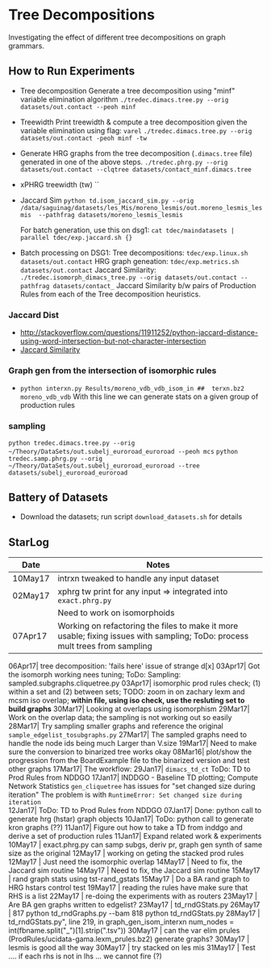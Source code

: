 # Tree Decompositions

Investigating the effect of different tree decompositions on 
graph grammars. 

## How to Run Experiments
- Tree decomposition
  Generate a tree decomposition using "minf" variable elimination algorithm
  `./tredec.dimacs.tree.py --orig datasets/out.contact --peoh minf`

- Treewidth
  Print treewidth & compute a tree decomposition given the variable elimination using flag: `varel`
  `./tredec.dimacs.tree.py --orig datasets/out.contact -peoh minf -tw`

- Generate HRG graphs from the tree decomposition (`.dimacs.tree` file) generated in one of the above steps.
  `./tredec.phrg.py --orig datasets/out.contact --clqtree datasets/contact_minf.dimacs.tree`

- xPHRG treewidth (tw)
  ``
- Jaccard Sim
  `python td.isom_jaccard_sim.py --orig /data/saguinag/datasets/les_Mis/moreno_lesmis/out.moreno_lesmis_lesmis  --pathfrag datasets/moreno_lesmis_lesmis` 

  For batch generation, use this on dsg1:
  `cat tdec/maindatasets | parallel tdec/exp.jaccard.sh {}`  

- Batch processing on DSG1:
Tree decompositions: `tdec/exp.linux.sh datasets/out.contact`
HRG graph geneation: `tdec/exp.metrics.sh datasets/out.contact`
Jaccard Similarity:  `./tredec.isomorph_dimacs_tree.py --orig datasets/out.contact --pathfrag datasets/contact_` Jaccard Similarity b/w pairs of Production Rules from each of the Tree decomposition heuristics.

### Jaccard Dist
- http://stackoverflow.com/questions/11911252/python-jaccard-distance-using-word-intersection-but-not-character-intersection
- [Jaccard Similarity](http://infolab.stanford.edu/~ullman/mmds/ch3.pdf)

### Graph gen from the intersection of isomorphic rules
- `python interxn.py Results/moreno_vdb_vdb_isom_in ## 
terxn.bz2 moreno_vdb_vdb`
  With this line we can generate stats on a given group of production rules

### sampling
`python tredec.dimacs.tree.py --orig ~/Theory/DataSets/out.subelj_euroroad_euroroad --peoh mcs`
`python tredec.samp.phrg.py --orig ~/Theory/DataSets/out.subelj_euroroad_euroroad --tree datasets/subelj_euroroad_euroroad`

## Battery of Datasets
- Download the datasets; run script `download_datasets.sh` for details


## 
<!--[Main Workflow (Rstudio)](tree_decomps.Rmd)-->
<!--- Run from a script to generate clique trees given a dataset and variable elimination heuristic (poeh)-->
<!--`tdec/exp.linux.sh datasets/out.ucidata-zachary` This script converts and edglist to `.dimacs` and uses that to run INDDGO to generate a tree decomposition. The script passes as one of the arguments each of the variable elimination heuristics we selected for this project. -->
<!--* to run a single example do:-->
<!--`python  tredec.dimacs.tree.py --orig datasets/out.ucidata-zachary --peoh mcs` this will sample if the graph exceeds 500 nodes. To avoid sampling, do `python  tredec.dimacs.tree.py --orig datasets/out.ucidata-zachary --peoh mcs -tw` this will print the treewidth and  -->


## StarLog

Date   | Notes
-------|------------------------------------------------------------------
10May17| intrxn tweaked to handle any input dataset
02May17| xphrg tw print for any input => integrated into `exact.phrg.py`
       | Need to work on isomorphoids
07Apr17| Working on refactoring the files to make it more usable; fixing issues with sampling; ToDo: process mult trees from sampling

06Apr17| tree decomposition: 'fails here' issue of strange d[x] 
03Apr17| Got the isomorph working nees tuning; ToDo: Sampling: sampled.subgraphs.cliquetree.py
03Apr17| isomorphic prod rules check; (1) within a set and (2) between sets; TODO: zoom in on zachary lexm and mcsm iso overlap; **within file, using iso check, use the resluting set to build graphs**
30Mar17| Looking at overlaps using isomorphism
29Mar17| Work on the overlap data; the sampling is not working out so easily
28Mar17| Try sampling smaller graphs and reference the original `sample_edgelist_tosubgraphs.py`
27Mar17| The sampled graphs need to handle the node ids being much Larger than V.size
19Mar17| Need to make sure the conversion to binarized tree works okay
08Mar16| plot/show the progression from the BoardExample file to the binarized version and test other graphs
17Mar17| The workflow: 
29Jan17| `dimacs_td_ct` ToDo: TD to Prod Rules from NDDGO
17Jan17| INDDGO - Baseline TD plotting; Compute Network Statistics `gen_cliquetree` has issues for "set changed size during iteration" The problem is with `RuntimeError: Set changed size during iteration`  
12Jan17| ToDo: TD to Prod Rules from NDDGO 
07Jan17| Done: python call to generate hrg (hstar) graph objects
10Jan17| ToDo: python call to generate kron graphs (??)
11Jan17| Figure out how to take a TD from inddgo and derive a set of production rules
11Jan17| Expand related work & experiments
10May17 | exact.phrg.py can samp subgs, deriv pr, graph gen synth of same size as the original
12May17 | working on geting the stacked prod rules
12May17 | Just need the isomorphic overlap
14May17 | Need to fix, the Jaccard sim routine
14May17 | Need to fix, the Jaccard sim routine
15May17 | rand graph stats using tst-rand_gstats
15May17 | Do a BA rand graph to HRG hstars control test
19May17 | reading the rules have make sure that RHS is a list
22May17 | re-doing the experiments with as routers
23May17 | Are BA gen graphs written to edgelist?
23May17 | td_rndGStats.py
26May17 | 817 python td_rndGraphs.py --bam 818 python td_rndGStats.py
28May17 | td_rndGStats.py", line 219, in graph_gen_isom_interxn num_nodes = int(fbname.split("_")[1].strip(".tsv"))
30May17 | can the var elim prules (ProdRules/ucidata-gama.lexm_prules.bz2) generate graphs?
30May17 | lesmis is good all the way
30May17 | try stacked on les mis
31May17 | Test .... if each rhs is not in lhs ... we cannot fire (?)
